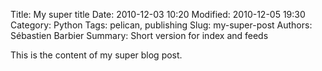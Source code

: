 Title: My super title
Date: 2010-12-03 10:20
Modified: 2010-12-05 19:30
Category: Python
Tags: pelican, publishing
Slug: my-super-post
Authors: Sébastien Barbier
Summary: Short version for index and feeds

This is the content of my super blog post.